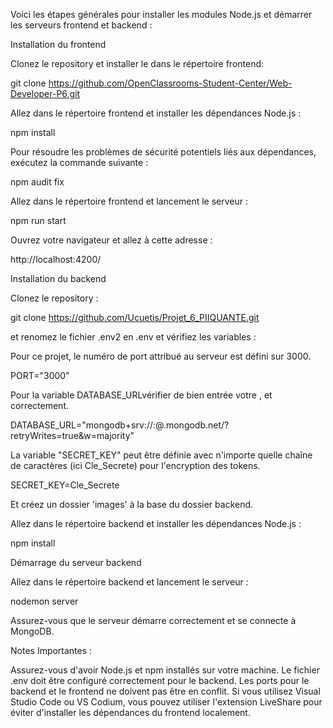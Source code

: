 Voici les étapes générales pour installer les modules Node.js et démarrer les serveurs frontend et backend :



Installation du frontend

Clonez le repository et installer le dans le répertoire frontend:

git clone https://github.com/OpenClassrooms-Student-Center/Web-Developer-P6.git

Allez dans le répertoire frontend et installer les dépendances Node.js :

npm install

Pour résoudre les problèmes de sécurité potentiels liés aux dépendances, exécutez la commande suivante :

 npm audit fix

Allez dans le répertoire frontend et lancement le serveur :

npm run start 

Ouvrez votre navigateur et allez à cette adresse :

http://localhost:4200/



Installation du backend

Clonez le repository :

git clone https://github.com/Ucuetis/Projet_6_PIIQUANTE.git

et renomez le fichier .env2 en .env et vérifiez les variables :

Pour ce projet, le numéro de port attribué au serveur est défini sur 3000.

PORT="3000"

Pour la variable DATABASE_URLvérifier de bien entrée votre <username>, <password> et <clusterName> correctement.

DATABASE_URL="mongodb+srv://<username>:<password>@<clusterName>.mongodb.net/?retryWrites=true&w=majority"

La variable "SECRET_KEY" peut être définie avec n'importe quelle chaîne de caractères (ici Cle_Secrete) pour l'encryption des tokens.

SECRET_KEY=Cle_Secrete


Et créez un dossier 'images' à la base du dossier backend.

Allez dans le répertoire backend et installer les dépendances Node.js :

npm install 

Démarrage du serveur backend

Allez dans le répertoire backend et lancement le serveur :

nodemon server

Assurez-vous que le serveur démarre correctement et se connecte à MongoDB.



Notes Importantes :

Assurez-vous d'avoir Node.js et npm installés sur votre machine.
Le fichier .env doit être configuré correctement pour le backend.
Les ports pour le backend et le frontend ne doivent pas être en conflit.
Si vous utilisez Visual Studio Code ou VS Codium, vous pouvez utiliser l'extension LiveShare pour éviter d'installer les dépendances du frontend localement.




